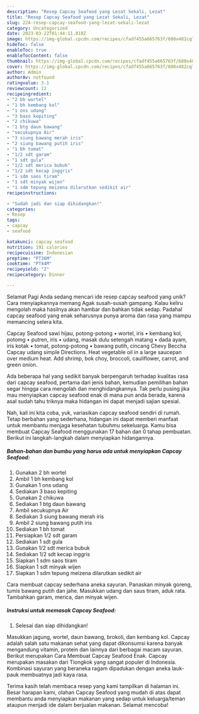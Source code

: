 ```yaml
---
description: "Resep Capcay Seafood yang Lezat Sekali, Lezat"
title: "Resep Capcay Seafood yang Lezat Sekali, Lezat"
slug: 224-resep-capcay-seafood-yang-lezat-sekali-lezat
category: Uncategorized
date: 2023-03-22T01:44:11.818Z
image: https://img-global.cpcdn.com/recipes/cfadf455a665763f/680x482cq70/capcay-seafood-foto-resep-utama.jpg
hideToc: false
enableToc: true
enableTocContent: false
thumbnail: https://img-global.cpcdn.com/recipes/cfadf455a665763f/680x482cq70/capcay-seafood-foto-resep-utama.jpg
cover: https://img-global.cpcdn.com/recipes/cfadf455a665763f/680x482cq70/capcay-seafood-foto-resep-utama.jpg
author: Admin
authorAv: notfound
ratingvalue: 3.1
reviewcount: 12
recipeingredient:
- "2 bh wortel"
- "1 bh kembang kol"
- "1 ons udang"
- "3 baso kepiting"
- "2 chikuwa"
- "1 btg daun bawang"
- "secukupnya Air"
- "3 siung bawang merah iris"
- "2 siung bawang putih iris"
- "1 bh tomat"
- "1/2 sdt garam"
- "1 sdt gula"
- "1/2 sdt merica bubuk"
- "1/2 sdt kecap inggris"
- "1 sdm saos tiram"
- "1 sdt minyak wijen"
- "1 sdm tepung meizena dilarutkan sedikit air"
recipeinstructions:

- "Sudah jadi dan siap dihidangkan!"
categories:
- Resep
tags:
- capcay
- seafood

katakunci: capcay seafood 
nutrition: 191 calories
recipecuisine: Indonesian
preptime: "PT36M"
cooktime: "PT44M"
recipeyield: "2"
recipecategory: Dinner

---
```



Selamat Pagi Anda sedang mencari ide resep capcay seafood yang unik? Cara menyiapkannya memang Agak susah-susah gampang. Kalau keliru mengolah maka hasilnya akan hambar dan bahkan tidak sedap. Padahal capcay seafood yang enak seharusnya punya aroma dan rasa yang mampu memancing selera kita.


Capcay Seafood sawi hijau, potong-potong • wortel, iris • kembang kol, potomg • putren, iris • udang, masak dulu setengah matang • dada ayam, iris kotak • tomat, potong-potong • bawang putih, cincang Chevy Beccha Capcay udang simple Directions. Heat vegetable oil in a large saucepan over medium heat. Add shrimp, bok choy, broccoli, cauliflower, carrot, and green onion.

Ada beberapa hal yang sedikit banyak berpengaruh terhadap kualitas rasa dari capcay seafood, pertama dari jenis bahan, kemudian pemilihan bahan segar hingga cara mengolah dan menghidangkannya. Tak perlu pusing jika mau menyiapkan capcay seafood enak di mana pun anda berada, karena asal sudah tahu triknya maka hidangan ini dapat menjadi sajian spesial.


Nah, kali ini kita coba, yuk, variasikan capcay seafood sendiri di rumah. Tetap berbahan yang sederhana, hidangan ini dapat memberi manfaat untuk membantu menjaga kesehatan tubuhmu sekeluarga. Kamu bisa membuat Capcay Seafood menggunakan 17 bahan dan 0 tahap pembuatan. Berikut ini langkah-langkah dalam menyiapkan hidangannya.

<!--inarticleads1-->

##### Bahan-bahan dan bumbu yang harus ada untuk menyiapkan Capcay Seafood:

1. Gunakan 2 bh wortel
1. Ambil 1 bh kembang kol
1. Gunakan 1 ons udang
1. Sediakan 3 baso kepiting
1. Gunakan 2 chikuwa
1. Sediakan 1 btg daun bawang
1. Ambil secukupnya Air
1. Sediakan 3 siung bawang merah iris
1. Ambil 2 siung bawang putih iris
1. Sediakan 1 bh tomat
1. Persiapkan 1/2 sdt garam
1. Sediakan 1 sdt gula
1. Gunakan 1/2 sdt merica bubuk
1. Sediakan 1/2 sdt kecap inggris
1. Siapkan 1 sdm saos tiram
1. Siapkan 1 sdt minyak wijen
1. Siapkan 1 sdm tepung meizena dilarutkan sedikit air


Cara membuat capcay sederhana aneka sayuran. Panaskan minyak goreng, tumis bawang putih dan jahe. Masukkan udang dan saus tiram, aduk rata. Tambahkan garam, merica, dan minyak wijen. 

<!--inarticleads2-->

##### Instruksi untuk memasak Capcay Seafood:


1. Selesai dan siap dihidangkan!

Masukkan jagung, wortel, daun bawang, brokoli, dan kembang kol. Capcay adalah salah satu makanan sehat yang dapat dikonsumsi karena banyak mengandung vitamin, protein dan lainnya dari berbagai macam sayuran. Berikut merupakan Cara Membuat Capcay Seafood Enak. Capcay merupakan masakan dari Tiongkok yang sangat populer di Indonesia. Kombinasi sayuran yang beraneka ragam dipadukan dengan aneka lauk-pauk membuatnya jadi kaya rasa. 

Terima kasih telah membaca resep yang kami tampilkan di halaman ini. Besar harapan kami, olahan Capcay Seafood yang mudah di atas dapat membantu anda menyiapkan makanan yang sedap untuk keluarga/teman ataupun menjadi ide dalam berjualan makanan. Selamat mencoba!
